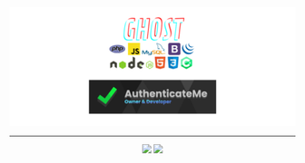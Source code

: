 <a href="https://authenticateme.xyz"><img src="https://raw.githubusercontent.com/ImTheGh0st/ImTheGh0st/main/media/BANNER.png" alt=""></a>
<hr>
<p align="center" dir="auto">
    <a href="https://authenticateme.xyz" target="_blank"><img src="https://img.shields.io/badge/AuthenticateMe-100000?style=for-the-badge&logo=&Color=white" style="max-width: 100%;"></a>
    <a href="https://discord.gg/KdcYHcQ" target="_blank"><img src="https://img.shields.io/badge/discord-100000?style=for-the-badge&logo=discord&logoColor=white" style="max-width: 100%;"></a>
    <!-- <a href="https://open.spotify.com/user/" target="_blank"><img src="https://img.shields.io/badge/spotify-100000?style=for-the-badge&logo=spotify&logoColor=white" style="max-width: 100%;"></a> -->
    <!-- <a href="https://www.youtube.com/" target="_blank"><img src="https://img.shields.io/badge/youtube-100000?style=for-the-badge&logo=youtube&logoColor=white" style="max-width: 100%;"></a> -->
    <!-- <a href="https://www.instagram.com/" target="_blank"><img src="https://img.shields.io/badge/instagram-100000?style=for-the-badge&logo=instagram&logoColor=white" style="max-width: 100%;"></a> -->
    <!-- <a href="https://github.com/ImTheGh0st"><img src="https://img.shields.io/badge/github-100000?style=for-the-badge&logo=github&logoColor=white" style="max-width: 100%;"></a> -->
    <!-- <a href="https://twitter.com/" target="_blank"><img src="https://img.shields.io/badge/twitter-100000?style=for-the-badge&logo=twitter&logoColor=white" style="max-width: 100%;"></a> -->
</p>

